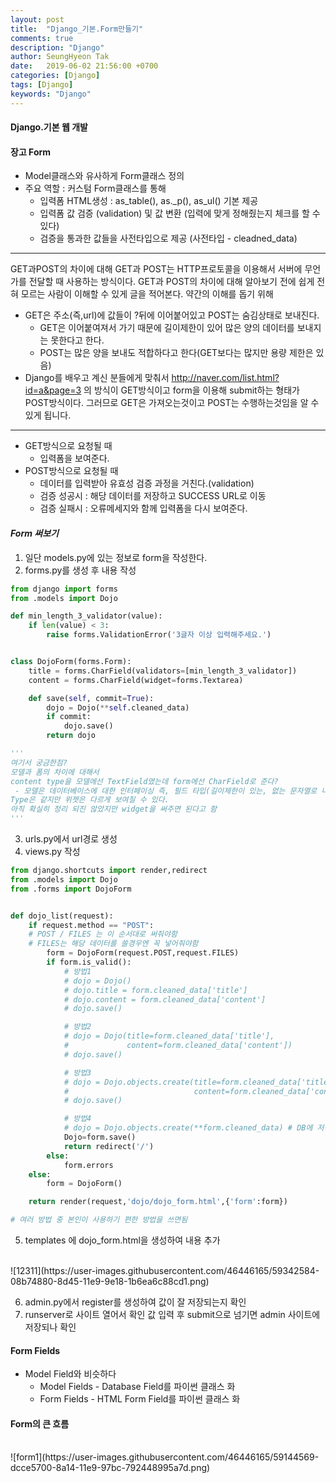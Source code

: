 ```yaml
---
layout: post
title:  "Django_기본.Form만들기"
comments: true
description: "Django"
author: SeungHyeon Tak
date:   2019-06-02 21:56:00 +0700
categories: [Django]
tags: [Django]
keywords: "Django"
---
```

#### Django.기본 웹 개발

#### 장고 Form

* Model클래스와 유사하게 Form클래스 정의
* 주요 역할 : 커스텀 Form클래스를 통해
  * 입력폼 HTML생성 : as_table(), as._p(), as_ul() 기본 제공
  * 입력폼 값 검증 (validation) 및 값 변환
   (입력에 맞게 정해줬는지 체크를 할 수 있다)
  * 검증을 통과한 값들을 사전타입으로 제공
   (사전타입 - cleadned_data)

**********
GET과POST의 차이에 대해
GET과 POST는 HTTP프로토콜을 이용해서 서버에 무언가를 전달할 때 사용하는 방식이다.
GET과 POST의 차이에 대해 알아보기 전에 쉽게 전혀 모르는 사람이 이해할 수 있게 글을 적어본다.
약간의 이해를 돕기 위해
* GET은 주소(즉,url)에 값들이 ?뒤에 이어붙어있고 POST는 숨김상태로 보내진다.
  * GET은 이어붙여져서 가기 때문에 길이제한이 있어 많은 양의 데이터를 보내지는 못한다고 한다.
  * POST는 많은 양을 보내도 적합하다고 한다(GET보다는 많지만 용량 제한은 있음)
* Django를 배우고 계신 분들에게 맞춰서
http://naver.com/list.html?id=a&page=3 의 방식이 GET방식이고
form을 이용해 submit하는 형태가 POST방식이다.
그러므로 GET은 가져오는것이고 POST는 수행하는것임을 알 수 있게 됩니다.
**********

* GET방식으로 요청될 때
  * 입력폼을 보여준다.
* POST방식으로 요청될 때
  * 데이터를 입력받아 유효성 검증 과정을 거친다.(validation)
  * 검증 성공시 : 해당 데이터를 저장하고 SUCCESS URL로 이동
  * 검증 실패시 : 오류메세지와 함께 입력폼을 다시 보여준다.


#### *Form 써보기*
1. 일단 models.py에 있는 정보로 form을 작성한다.
2. forms.py를 생성 후 내용 작성

```python
from django import forms
from .models import Dojo

def min_length_3_validator(value):
    if len(value) < 3:
        raise forms.ValidationError('3글자 이상 입력해주세요.')


class DojoForm(forms.Form):
    title = forms.CharField(validators=[min_length_3_validator])
    content = forms.CharField(widget=forms.Textarea)

    def save(self, commit=True):
        dojo = Dojo(**self.cleaned_data)
        if commit:
            dojo.save()
        return dojo

'''
여기서 궁금한점?
모델과 폼의 차이에 대해서
content type을 모델에선 TextField였는데 form에선 CharField로 준다?
 - 모델은 데이터베이스에 대한 인터페이싱 즉, 필드 타입(길이제한이 있는, 없는 문자열로 나누어진다.)
Type은 같지만 위젯은 다르게 보여질 수 있다.
아직 확실히 정리 되진 않았지만 widget을 써주면 된다고 함
'''
```

3. urls.py에서 url경로 생성
4. views.py 작성

```python
from django.shortcuts import render,redirect
from .models import Dojo
from .forms import DojoForm


def dojo_list(request):
    if request.method == "POST":
	# POST / FILES 는 이 순서대로 써줘야함
	# FILES는 해당 데이터를 쓸경우엔 꼭 넣어줘야함
        form = DojoForm(request.POST,request.FILES)
        if form.is_valid():
            # 방법1
            # dojo = Dojo()
            # dojo.title = form.cleaned_data['title']
            # dojo.content = form.cleaned_data['content']
            # dojo.save()

            # 방법2
            # dojo = Dojo(title=form.cleaned_data['title'],
            #             content=form.cleaned_data['content'])
            # dojo.save()

            # 방법3
            # dojo = Dojo.objects.create(title=form.cleaned_data['title'],
            #                            content=form.cleaned_data['content'])
            # dojo.save()

            # 방법4
            # dojo = Dojo.objects.create(**form.cleaned_data) # DB에 저장
            Dojo=form.save()
            return redirect('/')
        else:
            form.errors
    else:
        form = DojoForm()

    return render(request,'dojo/dojo_form.html',{'form':form})

# 여러 방법 중 본인이 사용하기 편한 방법을 쓰면됨
```

5. templates 에 dojo_form.html을 생성하여 내용 추가
<br>
![12311](https://user-images.githubusercontent.com/46446165/59342584-08b74880-8d45-11e9-9e18-1b6ea6c88cd1.png)

6. admin.py에서 register를 생성하여 값이 잘 저장되는지 확인
7. runserver로 사이트 열어서 확인 값 입력 후 submit으로 넘기면 admin 사이트에 저장되나 확인


#### Form Fields
* Model Field와 비슷하다
  * Model Fields - Database Field를 파이썬 클래스 화
  * Form Fields - HTML Form Field를 파이썬 클래스 화

#### Form의 큰 흐름
<br>
![form1](https://user-images.githubusercontent.com/46446165/59144569-dcce5700-8a14-11e9-97bc-792448995a7d.png)
